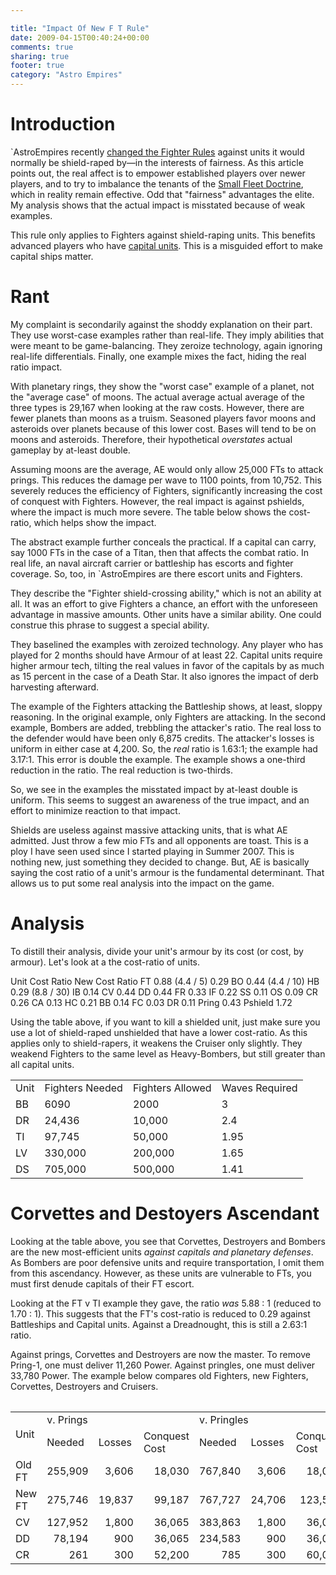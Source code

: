 ```yaml
---

title: "Impact Of New F T Rule"
date: 2009-04-15T00:40:24+00:00
comments: true
sharing: true
footer: true
category: "Astro Empires"
---
```


Introduction
============

`AstroEmpires recently 
[ changed the Fighter Rules](http://forum.astroempires.com/viewtopic.php?f=3&t=70020) 
against units it would normally be shield-raped by&mdash;in the interests of
fairness. As this article points out, the real affect is to empower
established players over newer players, and to try to imbalance the
tenants of the [Small Fleet Doctrine](/astro-empires/small-fleet-doctrine), which in reality remain
effective. Odd that "fairness" advantages the elite. My analysis shows
that the actual impact is misstated because of weak examples.

This rule only applies to Fighters against shield-raping units. This
benefits advanced players who have [capital units](/astro-empires/small-fleet-doctrine).
This is a misguided effort to make capital ships matter.



Rant
=========

My complaint is secondarily against the shoddy explanation on their
part. They use worst-case examples rather than real-life. They imply
abilities that were meant to be game-balancing. They zeroize technology,
again ignoring real-life differentials. Finally, one example mixes the
fact, hiding the real ratio impact.

With planetary rings, they show the "worst case" example of a
planet, not the "average case" of moons. The actual average actual
average of the three types is 29,167 
when looking at the raw costs. However, there are fewer planets
than moons as a truism. Seasoned players favor moons and asteroids over
planets because of this lower cost. Bases will tend to be on moons and
asteroids. Therefore, their hypothetical *overstates* actual gameplay 
by at-least double.

Assuming moons are the average, AE would only allow 25,000 FTs to attack
prings. This reduces the damage per wave to 1100 points,
from 10,752. This
severely reduces the efficiency of Fighters, significantly increasing the cost of
conquest with Fighters. However, the real impact is against pshields,
where the impact is much more severe. The table below shows the
cost-ratio, which helps show the impact.

The abstract example further conceals the practical. If a capital can
carry, say 1000 FTs in the case of a Titan, then that affects the combat
ratio. In real life, an naval aircraft carrier or battleship has escorts
and fighter coverage. So, too, in `AstroEmpires are there escort units
and Fighters.

They describe the "Fighter shield-crossing ability," which is not an
ability at all. It was an effort to give Fighters a chance, an effort
with the unforeseen advantage in massive amounts. Other units have a
similar ability. One could construe this phrase to suggest a special
ability.

They baselined the examples with zeroized technology. Any player who has
played for 2 months should have Armour of at least 22. Capital units
require higher armour tech, tilting the real values in favor of the
capitals by as much as 15 percent in the case of a Death Star. It also
ignores the impact of derb harvesting afterward.

The example of the Fighters attacking the Battleship shows, at least,
sloppy reasoning. In the original example, only Fighters are attacking.
In the second example, Bombers are added, trebbling the attacker's
ratio. The real loss to the defender would have been only 6,875 credits.
The attacker's losses is uniform in either case at 4,200.  So, the
*real* ratio is 1.63:1; the example had 3.17:1. This error is double
the example. The example shows a one-third reduction in the ratio. The real
reduction is two-thirds.

So, we see in the examples the misstated impact by at-least double is
uniform. This seems to suggest an awareness of the true impact, and an
effort to minimize reaction to that impact.

Shields are useless against massive attacking units, that is what AE 
admitted. Just throw a few mio FTs and all opponents are toast. This is
a ploy I have seen used since I started playing in Summer 2007. This is nothing
new, just something they decided to change. But, AE is basically
saying the cost ratio of a unit's armour is the fundamental determinant.
That allows us to put some real analysis into the impact on the game.

Analysis
========

To distill their analysis, divide your unit's armour by its cost (or cost,
by armour). Let's look at a the cost-ratio of units.



</tr>
<tr>
  <td class='heading'>Unit</td>
  <td class='heading'>Cost Ratio</td>
  <td class='heading'>New Cost Ratio</td>
</tr>
<tr>
  <td class='highlight'>FT</td>
  <td class='highlight'>0.88 (4.4 / 5)</td>
  <td class='highlight'>0.29</td>
</tr>
<tr>
  <td class='even highlight'>BO</td>
  <td colspan='2' class='even highlight'>0.44 (4.4 / 10)</td>
</tr>
<tr>
  <td >HB</td>
  <td colspan='2'>0.29 (8.8 / 30)</td>
</tr>
<tr>
  <td class='even'>IB</td>
  <td colspan='2' class='even'>0.14</td>
</tr>
<tr>
  <td class='highlight'>CV</td>
  <td colspan='2' class='highlight'>0.44</td>
</tr>
<tr>
  <td class='even highlight'>DD</td>
  <td colspan='2' class='even highlight'>0.44</td>
</tr>
<tr>
  <td >FR</td>
  <td colspan='2'>0.33</td>
</tr>
<tr>
  <td class='even'>IF</td>
  <td colspan='2' class='even'>0.22</td>
</tr>
<tr>
  <td >SS</td>
  <td colspan='2'>0.11</td>
</tr>
<tr>
  <td class='even'>OS</td>
  <td colspan='2' class='even'>0.09</td>
</tr>
<tr>
  <td class='highlight'>CR</td>
  <td colspan='2' class='highlight'>0.26</td>
</tr>
<tr>
  <td class='even'>CA</td>
  <td colspan='2' class='even'>0.13</td>
</tr>
<tr>
  <td >HC</td>
  <td colspan='2'>0.21</td>
</tr>
<tr>
  <td class='even'>BB</td>
  <td colspan='2' class='even'>0.14</td>
</tr>
<tr>
  <td >FC</td>
  <td colspan='2'>0.03</td>
</tr>
<tr>
  <td >DR</td>
  <td colspan='2'>0.11</td>
</tr>
<tr>
  <td class='even highlight'>Pring</td>
  <td colspan='2' class='even highlight'>0.43</td>
</tr>
<tr>
  <td class='highlight'>Pshield</td>
  <td colspan='2' class='highlight'>1.72</td><table class='table'>

Using the table above, if you want to kill a shielded unit, just make
sure you use a lot of shield-raped unshielded that have a lower
cost-ratio. As this applies only to shield-rapers, it weakens the
Cruiser only slightly. They weakend Fighters to the same level as
Heavy-Bombers, but still greater than all capital units.




</tr>
<tr>
  <td class='heading'>Unit</td>
  <td class='heading'>Fighters Needed</td>
  <td class='heading'>Fighters Allowed</td>
  <td class='heading'>Waves Required</td>
</tr>
<tr>
  <td >BB</td>
  <td >6090</td>
  <td >2000</td>
  <td >3</td>
</tr>
<tr>
  <td >DR</td>
  <td >24,436</td>
  <td >10,000</td>
  <td >2.4</td>
</tr>
<tr>
  <td >TI</td>
  <td >97,745</td>
  <td >50,000</td>
  <td >1.95</td>
</tr>
<tr>
  <td >LV</td>
  <td >330,000</td>
  <td >200,000</td>
  <td >1.65</td>
</tr>
<tr>
  <td >DS</td>
  <td >705,000</td>
  <td >500,000</td>
  <td >1.41</td><table class='table'>


Corvettes and Destoyers Ascendant
=================================

Looking at the table above, you see that Corvettes, Destroyers and
Bombers are the new most-efficient units *against capitals and planetary defenses*. 
As Bombers are poor defensive units and require transportation, I omit
them from this ascendancy.  However, as these units are vulnerable to
FTs, you must first denude capitals of their FT escort.

<div class=''>

Looking at the FT v TI example they gave, the ratio *was* 5.88 : 1
(reduced to 1.70 : 1). This suggests that the FT's cost-ratio is reduced
to 0.29 against Battleships and Capital units. Against a Dreadnought,
this is still a 2.63:1 ratio.

</div>

Against prings, Corvettes and Destroyers are now the master. To remove
Pring-1, one must deliver 11,260 Power. Against pringles, one must
deliver 33,780 Power. The example below compares old Fighters, new
Fighters, Corvettes, Destroyers and Cruisers.

<table class='table'>

</tr>
<tr>
  <td class='heading' rowspan='2'>Unit</td>
  <td class='heading' colspan='3'>v. Prings</td>
  <td class='heading' colspan='3'>v. Pringles</td>
</tr>
<tr>
  <td class='heading'>Needed</td>
  <td class='heading'>Losses</td>
  <td class='heading'>Conquest Cost</td>
  <td class='heading'>Needed</td>
  <td class='heading'>Losses</td>
  <td class='heading'>Conquest Cost</td>
</tr>
<tr>
  <td >Old FT</td>
  <td align='right'>255,909</td>
  <td align='right'>3,606</td>
  <td align='right'>18,030</td>
  <td align='right'>767,840</td>
  <td align='right'>3,606</td>
  <td align='right'>18,030</td>
</tr>
<tr>
  <td >New FT</td>
  <td align='right'>275,746</td>
  <td align='right'>19,837</td>
  <td align='right'>99,187</td>
  <td align='right'>767,727</td>
  <td align='right'>24,706</td>
  <td align='right'>123,533</td>
</tr>
<tr>
  <td >CV</td>
  <td align='right'>127,952</td>
  <td align='right'>1,800</td>
  <td align='right'>36,065</td>
  <td align='right'>383,863</td>
  <td align='right'>1,800</td>
  <td align='right'>36,065</td>
</tr>
<tr>
  <td >DD</td>
  <td align='right'>78,194</td>
  <td align='right'>900</td>
  <td align='right'>36,065</td>
  <td align='right'>234,583</td>
  <td align='right'>900</td>
  <td align='right'>36,065</td>
</tr>
<tr>
  <td >CR</td>
  <td align='right'>261</td>
  <td align='right'>300</td>
  <td align='right'>52,200</td>
  <td align='right'>785</td>
  <td align='right'>300</td>
  <td align='right'>60,000</td><table class='table'>








